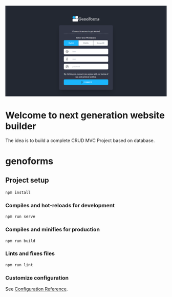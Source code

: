 ![genoforms image](shot_01.png)

# Welcome to next generation website builder

The idea is to build a complete CRUD MVC Project based on database.


# genoforms

## Project setup
```
npm install
```

### Compiles and hot-reloads for development
```
npm run serve
```

### Compiles and minifies for production
```
npm run build
```

### Lints and fixes files
```
npm run lint
```

### Customize configuration
See [Configuration Reference](https://cli.vuejs.org/config/).
